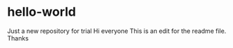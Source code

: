 # hello-world
Just a new repository for trial
Hi everyone 
This is an edit for the readme file.
Thanks
